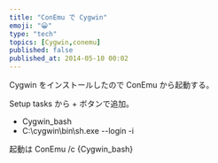 ```yaml
---
title: "ConEmu で Cygwin"
emoji: "😀"
type: "tech"
topics: [Cygwin,conemu]
published: false
published_at: 2014-05-10 00:02
---
```

Cygwin をインストールしたので ConEmu から起動する。

Setup tasks から + ボタンで追加。

- Cygwin_bash
- C:\cygwin\bin\sh.exe --login -i

起動は ConEmu /c {Cygwin_bash}

